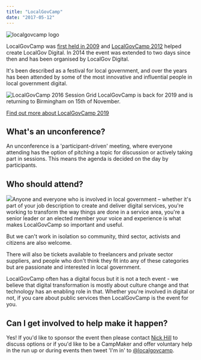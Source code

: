```yaml
---
title: "LocalGovCamp"
date: "2017-05-12"
---
```


![localgovcamp logo](images/Camp_Logo.png)

LocalGovCamp was [first held in 2009](https://localgov.digital/events/localgovcamp/localgovcamp-2009) and [LocalGovCamp 2012](https://localgov.digital/events/localgovcamp/lgc12) helped create LocalGov Digital. In 2014 the event was extended to two days since then and has been organised by LocalGov Digital.

It's been described as a festival for local government, and over the years has been attended by some of the most innovative and influential people in local government digital.

![LocalGovCamp 2016 Session Grid](images/COsYiXHWIAAh6OG-225x300.jpg) LocalGovCamp is back for 2019 and is returning to Birmingham on 15th of November.

[Find out more about LocalGovCamp 2019](https://localgov.digital/events/localgovcamp/lgc2019)

## What's an unconference?

An unconference is a 'participant-driven' meeting, where everyone attending has the option of pitching a topic for discussion or actively taking part in sessions. This means the agenda is decided on the day by participants.

## Who should attend?

![](images/img_20150912_102731-300x225.jpg)Anyone and everyone who is involved in local government – whether it's part of your job description to create and deliver digital services, you're working to transform the way things are done in a service area, you're a senior leader or an elected member your voice and experience is what makes LocalGovCamp so important and useful.

But we can't work in isolation so community, third sector, activists and citizens are also welcome.

There will also be tickets available to freelancers and private sector suppliers, and people who don't think they fit into any of these categories but are passionate and interested in local government.

LocalGovCamp often has a digital focus but it is not a tech event - we believe that digital transformation is mostly about culture change and that technology has an enabling role in that. Whether you're involved in digital or not, if you care about public services then LocalGovCamp is the event for you.

## Can I get involved to help make it happen?

Yes! If you'd like to sponsor the event then please contact [Nick Hill](mailto:nick@publicsectorforums.co.uk) to discuss options or if you'd like to be a CampMaker and offer voluntary help in the run up or during events then tweet 'I'm in' to [@localgovcamp](http://twitter.com/localgovcamp).
